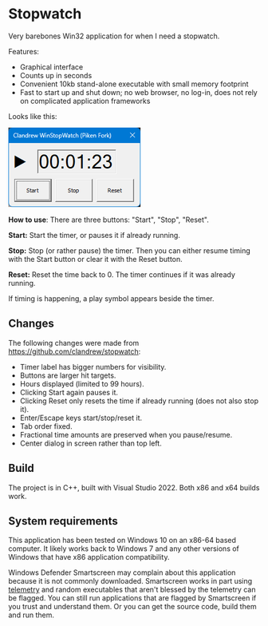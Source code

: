 # Stopwatch
Very barebones Win32 application for when I need a stopwatch.

Features:
* Graphical interface
* Counts up in seconds
* Convenient 10kb stand-alone executable with small memory footprint
* Fast to start up and shut down; no web browser, no log-in, does not rely on complicated application frameworks

Looks like this:

![Image](Images/Screenshot.png "Program screenshot")

**How to use**: There are three buttons: "Start", "Stop", "Reset".

**Start:** Start the timer, or pauses it if already running.

**Stop:** Stop (or rather pause) the timer. Then you can either resume timing with the Start button or clear it with the Reset button.

**Reset:** Reset the time back to 0. The timer continues if it was already running.

If timing is happening, a play symbol appears beside the timer.

## Changes

The following changes were made from https://github.com/clandrew/stopwatch:

- Timer label has bigger numbers for visibility.
- Buttons are larger hit targets.
- Hours displayed (limited to 99 hours).
- Clicking Start again pauses it.
- Clicking Reset only resets the time if already running (does not also stop it).
- Enter/Escape keys start/stop/reset it.
- Tab order fixed.
- Fractional time amounts are preserved when you pause/resume.
- Center dialog in screen rather than top left.

## Build
The project is in C++, built with Visual Studio 2022. Both x86 and x64 builds work.

## System requirements
This application has been tested on Windows 10 on an x86-64 based computer. It likely works back to Windows 7 and any other versions of Windows that have x86 application compatibility.

Windows Defender Smartscreen may complain about this application because it is not commonly downloaded. Smartscreen works in part using [telemetry](https://learn.microsoft.com/en-us/windows/security/threat-protection/microsoft-defender-smartscreen/microsoft-defender-smartscreen-overview) and random executables that aren't blessed by the telemetry can be flagged. You can still run applications that are flagged by Smartscreen if you trust and understand them. Or you can get the source code, build them and run them.
